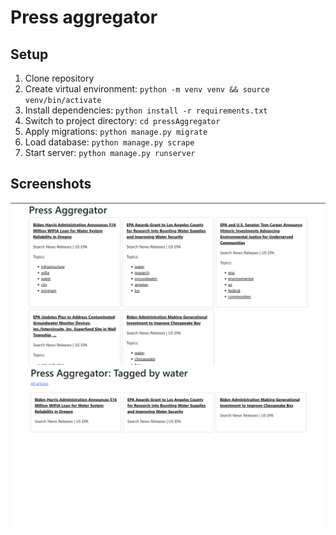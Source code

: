 # Press aggregator

## Setup

1. Clone repository
2. Create virtual environment: `python -m venv venv && source venv/bin/activate`
3. Install dependencies: `python install -r requirements.txt`
4. Switch to project directory: `cd pressAggregator`
5. Apply migrations: `python manage.py migrate`
6. Load database: `python manage.py scrape`
7. Start server: `python manage.py runserver`

## Screenshots

![Home page](docs/home.png)
![Topics page](docs/topics.png)

